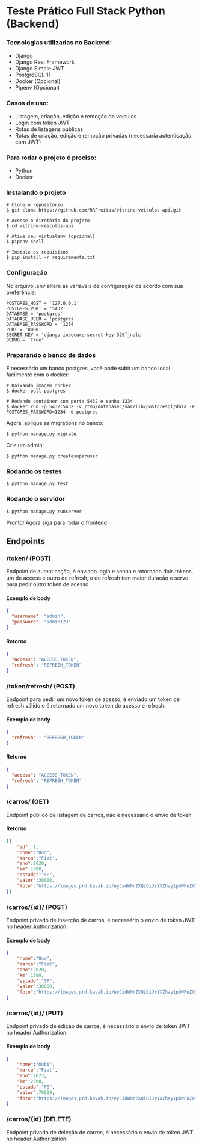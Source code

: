# Teste Prático Full Stack Python (Backend)

### Tecnologias utilizadas no Backend:
- Django
- Django Rest Framework
- Django Simple JWT
- PostgreSQL 11
- Docker (Opcional)
- Pipenv (Opcional)

### Casos de uso:
- Listagem, criação, edição e remoção de veículos
- Login com token JWT
- Rotas de listagens públicas
- Rotas de criação, edição e remoção privadas (necessária autenticação com JWT)

### Para rodar o projeto é preciso:
- Python
- Docker

### Instalando o projeto
```shell
# Clone o repositório
$ git clone https://github.com/RRFreitas/vitrine-veiculos-api.git

# Acesse o diretório do projeto
$ cd vitrine-veiculos-api

# Ative seu virtualenv (opcional)
$ pipenv shell

# Instale os requisitos
$ pip install -r requirements.txt
```

### Configuração
No arquivo .env altere as variáveis de configuração de acordo com sua preferência:
```shell
POSTGRES_HOST = '127.0.0.1'
POSTGRES_PORT = '5432'
DATABASE = 'postgres'
DATABASE_USER = 'postgres'
DATABASE_PASSWORD = '1234'
PORT = '8000'
SECRET_KEY = 'django-insecure-secret-key-329fjnalc'
DEBUG = 'True'
```

### Preparando o banco de dados
É necessário um banco postgres, você pode subir um banco local facilmente com o docker:
```shell
# Baixando imagem docker
$ docker pull postgres

# Rodando container com porta 5432 e senha 1234
$ docker run -p 5432:5432 -v /tmp/database:/var/lib/postgresql/data -e POSTGRES_PASSWORD=1234 -d postgres
```
Agora, aplique as migrations no banco:
```shell
$ python manage.py migrate
```
Crie um admin:
```shell
$ python manage.py createsuperuser
```

### Rodando os testes
```shell
$ python manage.py test
```

### Rodando o servidor
```shell
$ python manage.py runserver
```

Pronto! Agora siga para rodar o [frontend](https://github.com/RRFreitas/vitrine-veiculos-frontend)

## Endpoints

### /token/ (POST)
Endpoint de autenticação, é enviado login e senha e retornado dois tokens, um de access e outro de refresh, o de refresh tem maior duração e serve para pedir outro token de acesso
#### Exemplo de body
```json
{
  "username": "admin",
  "password": "admin123"
}
```
#### Retorno
```json
{
  "access": "ACCESS_TOKEN",
  "refresh": "REFRESH_TOKEN"
}
```

### /token/refresh/ (POST)
Endpoint para pedir um novo token de acesso, é enviado um token de refresh válido e é retornado um novo token de acesso e refresh.
#### Exemplo de body
```json
{
  "refresh" : "REFRESH_TOKEN"
}
```
#### Retorno
```json
{
  "access": "ACCESS_TOKEN",
  "refresh": "REFRESH_TOKEN"
}
```

### /carros/ (GET)
Endpoint público de listagem de carros, não é necessário o envio de token.
#### Retorno
```json
[{
    "id": 1,
    "nome":"Uno",
    "marca":"Fiat",
    "ano":2020,
    "km":1300,
    "estado":"SP",
    "valor":30000,
    "foto":"https://images.prd.kavak.io/eyJidWNrZXQiOiJrYXZhay1pbWFnZXMiLCJrZXkiOiJpbWFnZXMvMjQ3NTkwL0VYVEVSSU9SLWZyb250U2lkZVBpbG90TmVhci0xNjgzNzUzMDk1MTM5LmpwZWciLCJlZGl0cyI6eyJyZXNpemUiOnsid2lkdGgiOjU0MCwiaGVpZ2h0IjozMTB9fX0="
}]
```

### /carros/{id}/ (POST)
Endpoint privado de inserção de carros, é necessário o envio de token JWT no header Authorization.
#### Exemplo de body
```json
{
    "nome":"Uno",
    "marca":"Fiat",
    "ano":2020,
    "km":1300,
    "estado":"SP",
    "valor":30000,
    "foto":"https://images.prd.kavak.io/eyJidWNrZXQiOiJrYXZhay1pbWFnZXMiLCJrZXkiOiJpbWFnZXMvMjQ3NTkwL0VYVEVSSU9SLWZyb250U2lkZVBpbG90TmVhci0xNjgzNzUzMDk1MTM5LmpwZWciLCJlZGl0cyI6eyJyZXNpemUiOnsid2lkdGgiOjU0MCwiaGVpZ2h0IjozMTB9fX0="
}
```

### /carros/{id}/ (PUT)
Endpoint privado de edição de carros, é necessário o envio de token JWT no header Authorization.
#### Exemplo de body
```json
{
    "nome":"Mobi",
    "marca":"Fiat",
    "ano":2023,
    "km":2300,
    "estado":"PB",
    "valor":70000,
    "foto":"https://images.prd.kavak.io/eyJidWNrZXQiOiJrYXZhay1pbWFnZXMiLCJrZXkiOiJpbWFnZXMvMjQ3NTkwL0VYVEVSSU9SLWZyb250U2lkZVBpbG90TmVhci0xNjgzNzUzMDk1MTM5LmpwZWciLCJlZGl0cyI6eyJyZXNpemUiOnsid2lkdGgiOjU0MCwiaGVpZ2h0IjozMTB9fX0="
}
```

### /carros/{id} (DELETE)
Endpoint privado de deleção de carros, é necessário o envio de token JWT no header Authorization.

